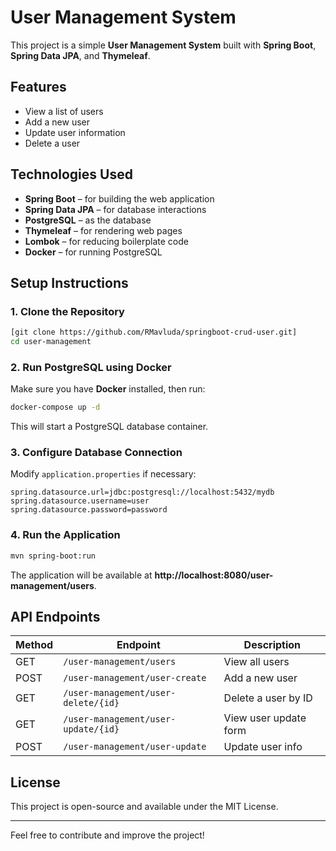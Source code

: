 # User Management System

This project is a simple **User Management System** built with **Spring Boot**, **Spring Data JPA**, and **Thymeleaf**.

## Features
- View a list of users
- Add a new user
- Update user information
- Delete a user

## Technologies Used
- **Spring Boot** – for building the web application
- **Spring Data JPA** – for database interactions
- **PostgreSQL** – as the database
- **Thymeleaf** – for rendering web pages
- **Lombok** – for reducing boilerplate code
- **Docker** – for running PostgreSQL

## Setup Instructions

### 1. Clone the Repository
```sh
[git clone https://github.com/RMavluda/springboot-crud-user.git]
cd user-management
```

### 2. Run PostgreSQL using Docker
Make sure you have **Docker** installed, then run:
```sh
docker-compose up -d
```
This will start a PostgreSQL database container.

### 3. Configure Database Connection
Modify `application.properties` if necessary:
```
spring.datasource.url=jdbc:postgresql://localhost:5432/mydb
spring.datasource.username=user
spring.datasource.password=password
```

### 4. Run the Application
```sh
mvn spring-boot:run
```
The application will be available at **http://localhost:8080/user-management/users**.

## API Endpoints
| Method | Endpoint | Description |
|--------|----------|-------------|
| GET | `/user-management/users` | View all users |
| POST | `/user-management/user-create` | Add a new user |
| GET | `/user-management/user-delete/{id}` | Delete a user by ID |
| GET | `/user-management/user-update/{id}` | View user update form |
| POST | `/user-management/user-update` | Update user info |

## License
This project is open-source and available under the MIT License.

---
Feel free to contribute and improve the project!

